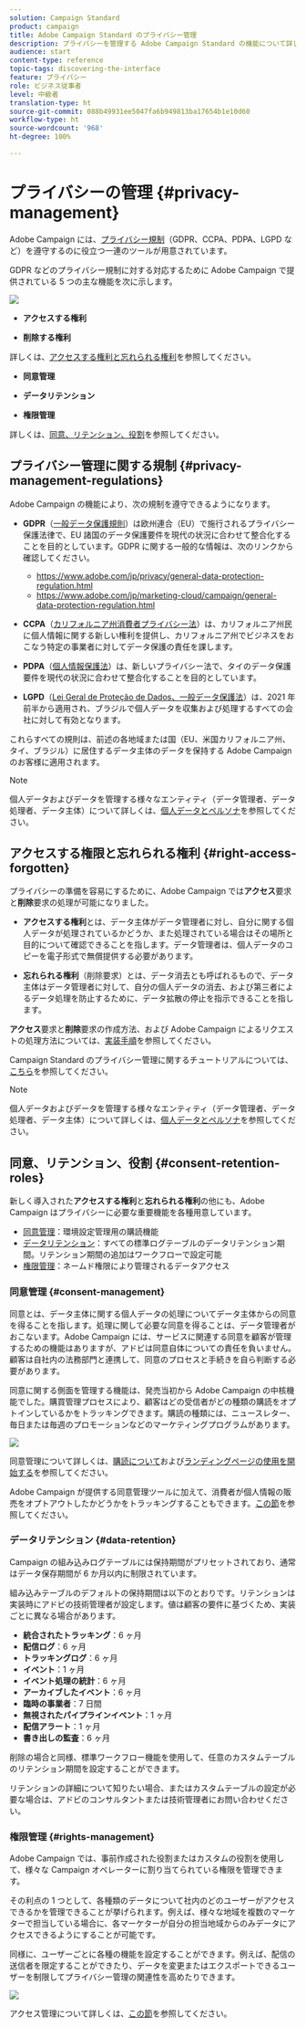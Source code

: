 ```yaml
---
solution: Campaign Standard
product: campaign
title: Adobe Campaign Standard のプライバシー管理
description: プライバシーを管理する Adobe Campaign Standard の機能について詳しく説明します。
audience: start
content-type: reference
topic-tags: discovering-the-interface
feature: プライバシー
role: ビジネス従事者
level: 中級者
translation-type: ht
source-git-commit: 088b49931ee5047fa6b949813ba17654b1e10d60
workflow-type: ht
source-wordcount: '968'
ht-degree: 100%

---
```



# プライバシーの管理 {#privacy-management}

Adobe Campaign には、[プライバシー規制](#privacy-management-regulations)（GDPR、CCPA、PDPA、LGPD など）を遵守するのに役立つ一連のツールが用意されています。

GDPR などのプライバシー規制に対する対応するために Adobe Campaign で提供されている 5 つの主な機能を次に示します。

![](assets/privacy-gdpr-use-cases.png)

* **アクセスする権利**

* **削除する権利**

詳しくは、[アクセスする権利と忘れられる権利](#right-access-forgotten)を参照してください。

* **同意管理**

* **データリテンション**

* **権限管理**

詳しくは、[同意、リテンション、役割](#consent-retention-roles)を参照してください。

<!--This section presents general information on what Privacy management is and the features provided by Adobe Campaign to manage the [Right to Access and Right to be Forgotten](#right-access-forgotten).

It also contains information on important features to manage Privacy ([consent, data retention and user roles](#consent-retention-roles)), as well as best practices to help you with your Privacy compliance when using Adobe Campaign.-->

## プライバシー管理に関する規制 {#privacy-management-regulations}

Adobe Campaign の機能により、次の規制を遵守できるようになります。

* **GDPR**（[一般データ保護規則](https://ec.europa.eu/info/law/law-topic/data-protection/reform/what-does-general-data-protection-regulation-gdpr-govern_en)）は欧州連合（EU）で施行されるプライバシー保護法律で、EU 諸国のデータ保護要件を現代の状況に合わせて整合化することを目的としています。GDPR に関する一般的な情報は、次のリンクから確認してください。

   * https://www.adobe.com/jp/privacy/general-data-protection-regulation.html
   * https://www.adobe.com/jp/marketing-cloud/campaign/general-data-protection-regulation.html

* **CCPA**（[カリフォルニア州消費者プライバシー法](https://leginfo.legislature.ca.gov/faces/codes_displayText.xhtml?lawCode=CIV&amp;division=3.&amp;title=1.81.5.&amp;part=4.&amp;chapter=&amp;article=)）は、カリフォルニア州民に個人情報に関する新しい権利を提供し、カリフォルニア州でビジネスをおこなう特定の事業者に対してデータ保護の責任を課します。
* **PDPA**（[個人情報保護法](https://secureprivacy.ai/thailand-pdpa-summary-what-businesses-need-to-know/)）は、新しいプライバシー法で、タイのデータ保護要件を現代の状況に合わせて整合化することを目的としています。
* **LGPD**（[Lei Geral de Proteção de Dados、一般データ保護法](https://iapp.org/media/pdf/resource_center/Brazilian_General_Data_Protection_Law.pdf)）は、2021 年前半から適用され、ブラジルで個人データを収集および処理するすべての会社に対して有効となります。

これらすべての規則は、前述の各地域または国（EU、米国カリフォルニア州、タイ、ブラジル）に居住するデータ主体のデータを保持する Adobe Campaign のお客様に適用されます。

>[!NOTE]
>
>個人データおよびデータを管理する様々なエンティティ（データ管理者、データ処理者、データ主体）について詳しくは、[個人データとペルソナ](../../start/using/privacy.md#personal-data)を参照してください。

## アクセスする権限と忘れられる権利 {#right-access-forgotten}

プライバシーの準備を容易にするために、Adobe Campaign では&#x200B;**アクセス**&#x200B;要求と&#x200B;**削除**&#x200B;要求の処理が可能になりました。

* **アクセスする権利**&#x200B;とは、データ主体がデータ管理者に対し、自分に関する個人データが処理されているかどうか、また処理されている場合はその場所と目的について確認できることを指します。データ管理者は、個人データのコピーを電子形式で無償提供する必要があります。

* **忘れられる権利**（削除要求）とは、データ消去とも呼ばれるもので、データ主体はデータ管理者に対して、自分の個人データの消去、および第三者によるデータ処理を防止するために、データ拡散の停止を指示できることを指します。

**アクセス**&#x200B;要求と&#x200B;**削除**&#x200B;要求の作成方法、および Adobe Campaign によるリクエストの処理方法については、[実装手順](../../start/using/privacy-requests.md#about-privacy-requests)を参照してください。

Campaign Standard のプライバシー管理に関するチュートリアルについては、[こちら](https://experienceleague.adobe.com/docs/campaign-standard-learn/tutorials/privacy/privacy-overview.html?lang=ja#privacy)を参照してください。

>[!NOTE]
>
>個人データおよびデータを管理する様々なエンティティ（データ管理者、データ処理者、データ主体）について詳しくは、[個人データとペルソナ](../../start/using/privacy.md#personal-data)を参照してください。

## 同意、リテンション、役割 {#consent-retention-roles}

新しく導入された&#x200B;**アクセスする権利**&#x200B;と&#x200B;**忘れられる権利**&#x200B;の他にも、Adobe Campaign はプライバシーに必要な重要機能を各種用意しています。

* [同意管理](#consent-management)：環境設定管理用の購読機能
* [データリテンション](#data-retention)：すべての標準ログテーブルのデータリテンション期間。リテンション期間の追加はワークフローで設定可能
* [権限管理](#rights-management)：ネームド権限により管理されるデータアクセス

### 同意管理 {#consent-management}

同意とは、データ主体に関する個人データの処理についてデータ主体からの同意を得ることを指します。処理に関して必要な同意を得ることは、データ管理者がおこないます。Adobe Campaign には、サービスに関連する同意を顧客が管理するための機能はありますが、アドビは同意自体についての責任を負いません。顧客は自社内の法務部門と連携して、同意のプロセスと手続きを自ら判断する必要があります。

同意に関する側面を管理する機能は、発売当初から Adobe Campaign の中核機能でした。購買管理プロセスにより、顧客はどの受信者がどの種類の購読をオプトインしているかをトラッキングできます。購読の種類には、ニュースレター、毎日または毎週のプロモーションなどのマーケティングプログラムがあります。

![](assets/privacy-consent-management.png)

同意管理について詳しくは、[購読について](../../audiences/using/about-subscriptions.md)および[ランディングページの使用を開始する](../../channels/using/getting-started-with-landing-pages.md)を参照してください。

Adobe Campaign が提供する同意管理ツールに加えて、消費者が個人情報の販売をオプトアウトしたかどうかをトラッキングすることもできます。[この節](../../start/using/privacy-requests.md#sale-of-personal-information-ccpa)を参照してください。

### データリテンション {#data-retention}

Campaign の組み込みログテーブルには保持期間がプリセットされており、通常はデータ保存期間が 6 か月以内に制限されています。

組み込みテーブルのデフォルトの保持期間は以下のとおりです。リテンションは実装時にアドビの技術管理者が設定します。値は顧客の要件に基づくため、実装ごとに異なる場合があります。

* **統合されたトラッキング**：6 ヶ月
* **配信ログ**：6 ヶ月
* **トラッキングログ**：6 ヶ月
* **イベント**：1 ヶ月
* **イベント処理の統計**：6 ヶ月
* **アーカイブしたイベント**：6 ヶ月
* **臨時の事業者**：7 日間
* **無視されたパイプラインイベント**：1 ヶ月
* **配信アラート**：1 ヶ月
* **書き出しの監査**：6 ヶ月

削除の場合と同様、標準ワークフロー機能を使用して、任意のカスタムテーブルのリテンション期間を設定することができます。

リテンションの詳細について知りたい場合、またはカスタムテーブルの設定が必要な場合は、アドビのコンサルタントまたは技術管理者にお問い合わせください。

### 権限管理 {#rights-management}

Adobe Campaign では、事前作成された役割またはカスタムの役割を使用して、様々な Campaign オペレーターに割り当てられている権限を管理できます。

その利点の 1 つとして、各種類のデータについて社内のどのユーザーがアクセスできるかを管理できることが挙げられます。例えば、様々な地域を複数のマーケターで担当している場合に、各マーケターが自分の担当地域からのみデータにアクセスできるようにすることが可能です。

同様に、ユーザーごとに各種の機能を設定することができます。例えば、配信の送信者を限定することができたり、データを変更またはエクスポートできるユーザーを制限してプライバシー管理の関連性を高めたりできます。

![](assets/privacy-user-management.png)

アクセス管理について詳しくは、[この節](../../administration/using/about-access-management.md)を参照してください。